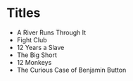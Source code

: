 # Titles
 
- A River Runs Through It
- Fight Club
- 12 Years a Slave
- The Big Short
- 12 Monkeys
- The Curious Case of Benjamin Button
